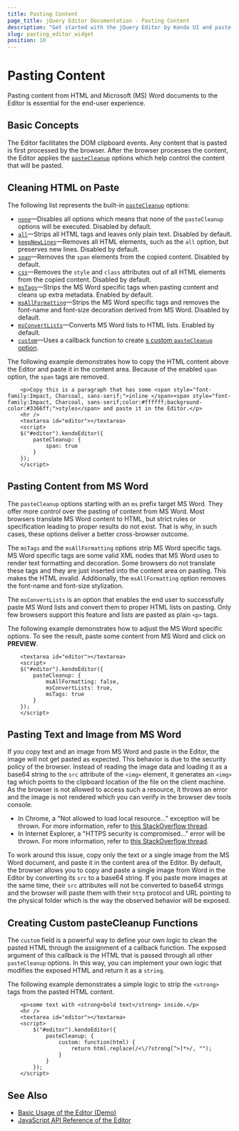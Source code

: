 ```yaml
---
title: Pasting Content
page_title: jQuery Editor Documentation - Pasting Content
description: "Get started with the jQuery Editor by Kendo UI and paste content from HTML and MS Word documents."
slug: pasting_editor_widget
position: 10
---
```


# Pasting Content

Pasting content from HTML and Microsoft (MS) Word documents to the Editor is essential for the end-user experience.

## Basic Concepts

The Editor facilitates the DOM clipboard events. Any content that is pasted is first processed by the browser. After the browser processes the content, the Editor applies the [`pasteCleanup`](/api/javascript/ui/editor/configuration/pastecleanup) options which help control the content that will be pasted.

## Cleaning HTML on Paste

The following list represents the built-in [`pasteCleanup`](/api/javascript/ui/editor/configuration/pastecleanup) options:

* [`none`](/api/javascript/ui/editor/configuration/pastecleanup.none)&mdash;Disables all options which means that none of the `pasteCleanup` options will be executed. Disabled by default.
* [`all`](/api/javascript/ui/editor/configuration/pastecleanup.all)&mdash;Strips all HTML tags and leaves only plain text. Disabled by default.
* [`keepNewLines`](/api/javascript/ui/editor/configuration/pastecleanup.keepnewlines)&mdash;Removes all HTML elements, such as the `all` option, but preserves new lines. Disabled by default.
* [`span`](/api/javascript/ui/editor/configuration/pastecleanup.span)&mdash;Removes the `span` elements from the copied content. Disabled by default.
* [`css`](/api/javascript/ui/editor/configuration/pastecleanup.css)&mdash;Removes the `style` and `class` attributes out of all HTML elements from the copied content. Disabled by default.
* [`msTags`](/api/javascript/ui/editor/configuration/pastecleanup.mstags)&mdash;Strips the MS Word specific tags when pasting content and cleans up extra metadata. Enabled by default.
* [`msAllFormatting`](/api/javascript/ui/editor/configuration/pastecleanup.msallformatting)&mdash;Strips the MS Word specific tags and removes the font-name and font-size decoration derived from MS Word. Disabled by default.
* [`msConvertLists`](/api/javascript/ui/editor/configuration/pastecleanup.msconvertlists)&mdash;Converts MS Word lists to HTML lists. Enabled by default.
* [`custom`](/api/javascript/ui/editor/configuration/pastecleanup.custom)&mdash;Uses a callback function to create [s custom `pasteCleanup` option](#create-your-own-pastecleanup-fucntion).

The following example demonstrates how to copy the HTML content above the Editor and paste it in the content area. Because of the enabled `span` option, the `span` tags are removed.

```dojo
    <p>Copy this is a paragraph that has some <span style="font-family:Impact, Charcoal, sans-serif;">inline </span><span style="font-family:Impact, Charcoal, sans-serif;color:#ffffff;background-color:#3366ff;">styles</span> and paste it in the Editor.</p>
    <hr />
    <textarea id="editor"></textarea>
    <script>
    $("#editor").kendoEditor({
        pasteCleanup: {
            span: true
        }
    });
    </script>
````

## Pasting Content from MS Word

The `pasteCleanup` options starting with an `ms` prefix target MS Word. They offer more control over the pasting of content from MS Word. Most browsers translate MS Word content to HTML, but strict rules or specification leading to proper results do not exist. That is why, in such cases, these options deliver a better cross-browser outcome.

The `msTags` and the `msAllFormatting` options strip MS Word specific tags. MS Word specific tags are some valid XML nodes that MS Word uses to render text formatting and decoration. Some browsers do not translate these tags and they are just inserted into the content area on pasting. This makes the HTML invalid. Additionally, the `msAllFormatting` option removes the font-name and font-size stylization.

The `msConvertLists` is an option that enables the end user to successfully paste MS Word lists and convert them to proper HTML lists on pasting. Only few browsers support this feature and lists are pasted as plain `<p>` tags.

The following example demonstrates how to adjust the MS Word specific options. To see the result, paste some content from MS Word and click on **PREVIEW**.

```dojo
    <textarea id="editor"></textarea>
    <script>
    $("#editor").kendoEditor({
        pasteCleanup: {
            msAllFormatting: false,
            msConvertLists: true,
            msTags: true
        }
    });
    </script>
```

## Pasting Text and Image from MS Word

If you copy text and an image from MS Word and paste in the Editor, the image will not get pasted as expected. This behavior is due to the security policy of the browser. Instead of reading the image data and loading it as a base64 string to the `src` attribute of the `<img>` element, it generates an `<img>` tag which points to the clipboard location of the file on the client machine. As the browser is not allowed to access such a resource, it throws an error and the image is not rendered which you can verify in the browser dev tools console.

* In Chrome, a "Not allowed to load local resource..." exception will be thrown. For more information, refer to [this StackOverflow thread](https://stackoverflow.com/questions/39007243/cannot-open-local-file-chrome-not-allowed-to-load-local-resource).
* In Internet Explorer, a "HTTPS security is compromised..." error will be thrown. For more information, refer to [this StackOverflow thread](https://stackoverflow.com/questions/16168132/https-security-is-compromised-error-how-to-fix).

To work around this issue, copy only the text or a single image from the MS Word document, and paste it in the content area of the Editor. By default, the browser allows you to copy and paste a single image from Word in the Editor by converting its `src` to a base64 string. If you paste more images at the same time, their `src` attributes will not be converted to base64 strings and the browser will paste them with their `http` protocol and URL pointing to the physical folder which is the way the observed behavior will be exposed.

## Creating Custom pasteCleanup Functions

The `custom` field is a powerful way to define your own logic to clean the pasted HTML through the assignment of a callback function. The exposed argument of this callback is the HTML that is passed through all other `pasteCleanup` options. In this way, you can implement your own logic that modifies the exposed HTML and return it as a `string`.

The following example demonstrates a simple logic to strip the `<strong>` tags from the pasted HTML content.

```dojo
    <p>some text with <strong>bold text</strong> inside.</p>
    <hr />
    <textarea id="editor"></textarea>
    <script>
        $("#editor").kendoEditor({
            pasteCleanup: {
                custom: function(html) {
                    return html.replace(/<\/?strong[^>]*>/, "");
                }
            }
        });
    </script>
````

## See Also

* [Basic Usage of the Editor (Demo)](https://demos.telerik.com/kendo-ui/editor/index)
* [JavaScript API Reference of the Editor](/api/javascript/ui/editor)

